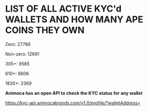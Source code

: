 # LIST OF ALL ACTIVE KYC'd WALLETS AND HOW MANY APE COINS THEY OWN

Zero: 27786

Non-zero: 12691

305+: 9585

610+: 6806

1830+: 2369

**Animoca has an open API to check the KYC status for any wallet**

https://kyc-api.animocabrands.com/v1.0/profile/?walletAddress=